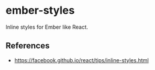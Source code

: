 # ember-styles
Inline styles for Ember like React.

## References

* https://facebook.github.io/react/tips/inline-styles.html
